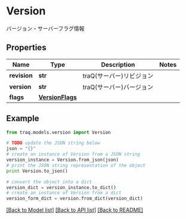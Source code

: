# Version

バージョン・サーバーフラグ情報

## Properties

Name | Type | Description | Notes
------------ | ------------- | ------------- | -------------
**revision** | **str** | traQ(サーバー)リビジョン | 
**version** | **str** | traQ(サーバー)バージョン | 
**flags** | [**VersionFlags**](VersionFlags.md) |  | 

## Example

```python
from traq.models.version import Version

# TODO update the JSON string below
json = "{}"
# create an instance of Version from a JSON string
version_instance = Version.from_json(json)
# print the JSON string representation of the object
print Version.to_json()

# convert the object into a dict
version_dict = version_instance.to_dict()
# create an instance of Version from a dict
version_form_dict = version.from_dict(version_dict)
```
[[Back to Model list]](../README.md#documentation-for-models) [[Back to API list]](../README.md#documentation-for-api-endpoints) [[Back to README]](../README.md)


